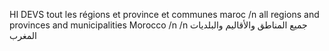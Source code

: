 HI DEVS
tout les régions et province et communes maroc /n
all regions and provinces and municipalities Morocco /n
 /n 
 جميع المناطق والأقاليم والبلديات المغرب